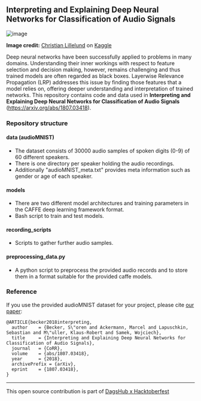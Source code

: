 ## Interpreting and Explaining Deep Neural Networks for Classification of Audio Signals

![image](../assets/AudioMNIST.jpg)

**Image credit:**    [Christian Lillelund](https://www.kaggle.com/christianlillelund) on [Kaggle](https://www.kaggle.com/)

Deep neural networks have been successfully applied to problems in many domains. Understanding their inner workings with respect to feature selection and decision making, however, remains challenging and thus trained models are often regarded as black boxes. Layerwise Relevance Propagation (LRP) addresses this issue by finding those features that a model relies on, offering deeper understanding and interpretation of trained networks. This repository contains code and data used in **Interpreting and Explaining Deep Neural Networks for Classification of Audio Signals** (https://arxiv.org/abs/1807.03418).

### Repository structure

#### data (audioMNIST)
* The dataset consists of 30000 audio samples of spoken digits (0-9) of 60 different speakers. 
* There is one directory per speaker holding the audio recordings. 
* Additionally "audioMNIST_meta.txt" provides meta information such as gender or age of each speaker.

#### models
* There are two different model architectures and training parameters in the CAFFE deep learning framework format.
* Bash script to train and test models.

#### recording_scripts
* Scripts to gather further audio samples. 

#### preprocessing_data.py
* A python script to preprocess the provided audio records and to store them in a format suitable for the provided caffe models.


### Reference
If you use the provided audioMNIST dataset for your project, please cite [our paper](https://arxiv.org/abs/1807.03418):

```
@ARTICLE{becker2018interpreting,
  author    = {Becker, S\"oren and Ackermann, Marcel and Lapuschkin, Sebastian and M\"uller, Klaus-Robert and Samek, Wojciech},
  title     = {Interpreting and Explaining Deep Neural Networks for Classification of Audio Signals},
  journal   = {CoRR},
  volume    = {abs/1807.03418},
  year      = {2018},
  archivePrefix = {arXiv},
  eprint    = {1807.03418},
}
```

---

This open source contribution is part of [DagsHub x Hacktoberfest](https://dagshub.com/blog/hacktoberfest-x-dagshub-2/)
